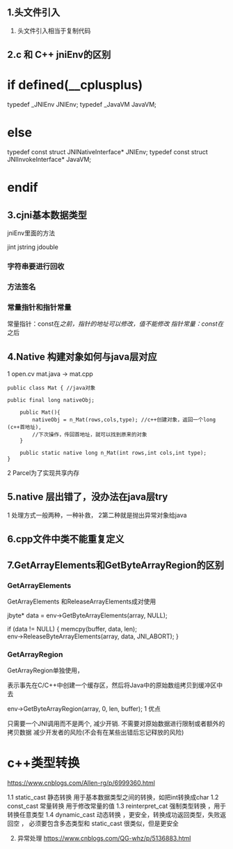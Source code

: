 ## 1.头文件引入

1. 头文件引入相当于复制代码

## 2.c 和 C++ jniEnv的区别

# if defined(__cplusplus)

typedef _JNIEnv JNIEnv; typedef _JavaVM JavaVM;

# else

typedef const struct JNINativeInterface* JNIEnv; typedef const struct JNIInvokeInterface* JavaVM;

# endif

## 3.cjni基本数据类型

jniEnv里面的方法

jint jstring jdouble

### 字符串要进行回收

### 方法签名

### 常量指针和指针常量

常量指针：const在*之前，指针的地址可以修改，值不能修改 指针常量：const在*之后

## 4.Native 构建对象如何与java层对应

1 open.cv mat.java -> mat.cpp
```
public class Mat { //java对象

public final long nativeObj;

    public Mat(){
        nativeObj = n_Mat(rows,cols,type); //c++创建对象，返回一个long (c++首地址),
        //下次操作，传回首地址，就可以找到原来的对象
    }

    public static native long n_Mat(int rows,int cols,int type);
}
```
2 Parcel为了实现共享内存

## 5.native 层出错了，没办法在java层try

1 处理方式一般两种，一种补救， 2第二种就是抛出异常对象给java

## 6.cpp文件中类不能重复定义

## 7.GetArrayElements和GetByteArrayRegion的区别

### GetArrayElements

GetArrayElements 和ReleaseArrayElements成对使用

jbyte* data = env->GetByteArrayElements(array, NULL);    

if (data != NULL) { memcpy(buffer, data, len);        
env->ReleaseByteArrayElements(array, data, JNI_ABORT); }

### GetArrayRegion

GetArrayRegion单独使用，

表示事先在C/C++中创建一个缓存区，然后将Java中的原始数组拷贝到缓冲区中去

env->GetByteArrayRegion(array, 0, len, buffer); 1 优点

只需要一个JNI调用而不是两个, 减少开销. 不需要对原始数据进行限制或者额外的拷贝数据 减少开发者的风险(不会有在某些出错后忘记释放的风险)



# c++类型转换
https://www.cnblogs.com/Allen-rg/p/6999360.html

1.1 static_cast 静态转换  用于基本数据类型之间的转换，如把int转换成char
1.2 const_cast 常量转换 用于修改常量的值
1.3 reinterpret_cat 强制类型转换 ，用于转换任意类型
1.4 dynamic_cast 动态转换 ，更安全，转换成功返回类型，失败返回空 ，
必须要包含多态类型和 static_cast 很类似，但是更安全



2. 异常处理
   https://www.cnblogs.com/QG-whz/p/5136883.html

